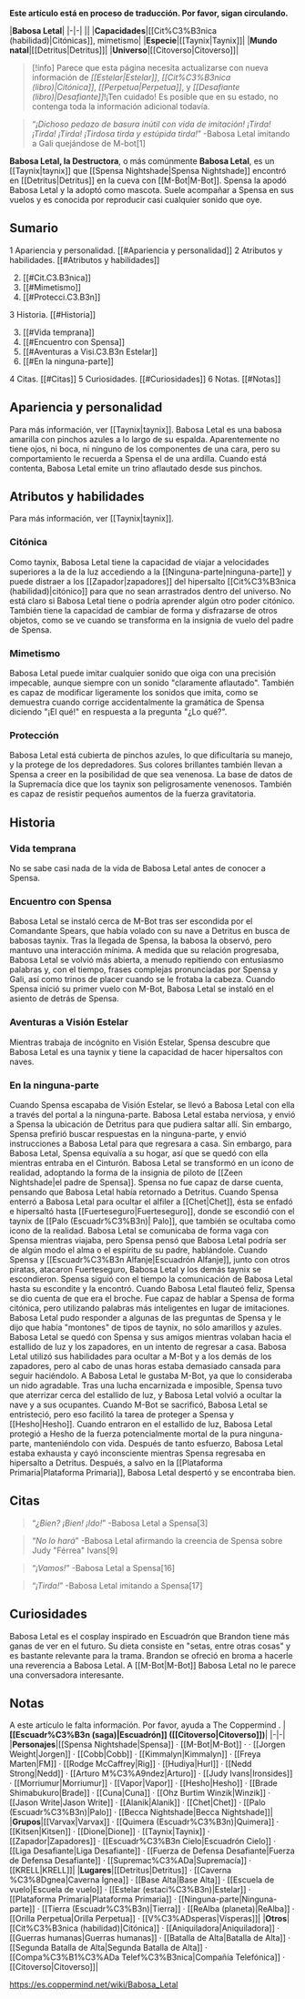 **Este artículo está en proceso de traducción. Por favor, sigan circulando.**


|**Babosa Letal**|
|-|-|
||
|**Capacidades**|[[Cit%C3%B3nica (habilidad)\|Citónicas]], mimetismo|
|**Especie**|[[Taynix\|Taynix]]|
|**Mundo natal**|[[Detritus\|Detritus]]|
|**Universo**|[[Citoverso\|Citoverso]]|

> [!info] Parece que esta página necesita actualizarse con nueva información de *[[Estelar\|Estelar]]*, *[[Cit%C3%B3nica (libro)\|Citónica]]*, *[[Perpetua\|Perpetua]]*, y *[[Desafiante (libro)\|Desafiante]]*!¡Ten cuidado! Es posible que en su estado, no contenga toda la información adicional todavía.

>“*¡Dichoso pedazo de basura inútil con vida de imitación! ¡Tirda! ¡Tirda! ¡Tirda! ¡Tirdosa tirda y estúpida tirda!*”
\-Babosa Letal imitando a Gali quejándose de M-bot[1]


**Babosa Letal, la Destructora**, o más comúnmente **Babosa Letal**, es un [[Taynix\|taynix]] que [[Spensa Nightshade\|Spensa Nightshade]] encontró en [[Detritus\|Detritus]] en la cueva con [[M-Bot\|M-Bot]]. Spensa la apodó Babosa Letal y la adoptó como mascota. Suele acompañar a Spensa en sus vuelos y es conocida por reproducir casi cualquier sonido que oye.

## Sumario

1 Apariencia y personalidad. [[#Apariencia y personalidad]] 
2 Atributos y habilidades. [[#Atributos y habilidades]] 

2. [[#Cit.C3.B3nica]] 
2. [[#Mimetismo]] 
2. [[#Protecci.C3.B3n]] 


3 Historia. [[#Historia]] 

3. [[#Vida temprana]] 
3. [[#Encuentro con Spensa]] 
3. [[#Aventuras a Visi.C3.B3n Estelar]] 
3. [[#En la ninguna-parte]] 


4 Citas. [[#Citas]] 
5 Curiosidades. [[#Curiosidades]] 
6 Notas. [[#Notas]] 


## Apariencia y personalidad
Para más información, ver [[Taynix\|taynix]].
Babosa Letal es una babosa amarilla con pinchos azules a lo largo de su espalda. Aparentemente no tiene ojos, ni boca, ni ninguno de los componentes de una cara, pero su comportamiento le recuerda a Spensa el de una ardilla. Cuando está contenta, Babosa Letal emite un trino aflautado desde sus pinchos.

## Atributos y habilidades
Para más información, ver [[Taynix\|taynix]].
### Citónica
Como taynix, Babosa Letal tiene la capacidad de viajar a velocidades superiores a la de la luz accediendo a la [[Ninguna-parte\|ninguna-parte]] y puede distraer a los [[Zapador\|zapadores]] del hipersalto [[Cit%C3%B3nica (habilidad)\|citónico]] para que no sean arrastrados dentro del universo. No está claro si Babosa Letal tiene o podría aprender algún otro poder citónico. También tiene la capacidad de cambiar de forma y disfrazarse de otros objetos, como se ve cuando se transforma en la insignia de vuelo del padre de Spensa.

### Mimetismo
Babosa Letal puede imitar cualquier sonido que oiga con una precisión impecable, aunque siempre con un sonido "claramente aflautado". También es capaz de modificar ligeramente los sonidos que imita, como se demuestra cuando corrige accidentalmente la gramática de Spensa diciendo "¡El qué!" en respuesta a la pregunta "¿Lo qué?".

### Protección
Babosa Letal está cubierta de pinchos azules, lo que dificultaría su manejo, y la protege de los depredadores. Sus colores brillantes también llevan a Spensa a creer en la posibilidad de que sea venenosa. La base de datos de la Supremacía dice que los taynix son peligrosamente venenosos. También es capaz de resistir pequeños aumentos de la fuerza gravitatoria.

## Historia
 
### Vida temprana
No se sabe casi nada de la vida de Babosa Letal antes de conocer a Spensa.

### Encuentro con Spensa
Babosa Letal se instaló cerca de M-Bot tras ser escondida por el Comandante Spears, que había volado con su nave a Detritus en busca de babosas taynix. Tras la llegada de Spensa, la babosa la observó, pero mantuvo una interacción mínima. A medida que su relación progresaba, Babosa Letal se volvió más abierta, a menudo repitiendo con entusiasmo palabras y, con el tiempo, frases complejas pronunciadas por Spensa y Gali, así como trinos de placer cuando se le frotaba la cabeza.
Cuando Spensa inició su primer vuelo con M-Bot, Babosa Letal se instaló en el asiento de detrás de Spensa.

### Aventuras a Visión Estelar
Mientras trabaja de incógnito en Visión Estelar, Spensa descubre que Babosa Letal es una taynix y tiene la capacidad de hacer hipersaltos con naves.

### En la ninguna-parte
Cuando Spensa escapaba de Visión Estelar, se llevó a Babosa Letal con ella a través del portal a la ninguna-parte. Babosa Letal estaba nerviosa, y envió a Spensa la ubicación de Detritus para que pudiera saltar allí. Sin embargo, Spensa prefirió buscar respuestas en la ninguna-parte, y envió instrucciones a Babosa Letal para que regresara a casa. Sin embargo, para Babosa Letal, Spensa equivalía a su hogar, así que se quedó con ella mientras entraba en el Cinturón. Babosa Letal se transformó en un icono de realidad, adoptando la forma de la insignia de piloto de [[Zeen Nightshade\|el padre de Spensa]]. Spensa no fue capaz de darse cuenta, pensando que Babosa Letal había retornado a Detritus. Cuando Spensa enterró a Babosa Letal para ocultar el alfiler a [[Chet\|Chet]], ésta se enfadó e hipersaltó hasta [[Fuerteseguro\|Fuerteseguro]], donde se escondió con el taynix de [[Palo (Escuadr%C3%B3n)\| Palo]], que también se ocultaba como icono de la realidad.
Babosa Letal se comunicaba de forma vaga con Spensa mientras viajaba, pero Spensa pensó que Babosa Letal podría ser de algún modo el alma o el espíritu de su padre, hablándole. Cuando Spensa y [[Escuadr%C3%B3n Alfanje\|Escuadrón Alfanje]], junto con otros piratas, atacaron Fuerteseguro, Babosa Letal y los demás taynix se escondieron. Spensa siguió con el tiempo la comunicación de Babosa Letal hasta su escondite y la encontró. Cuando Babosa Letal flauteó feliz, Spensa se dio cuenta de que era el broche. Fue capaz de hablar a Spensa de forma citónica, pero utilizando palabras más inteligentes en lugar de imitaciones. Babosa Letal pudo responder a algunas de las preguntas de Spensa y le dijo que había "montones" de tipos de taynix, no sólo amarillos y azules.
Babosa Letal se quedó con Spensa y sus amigos mientras volaban hacia el estallido de luz y los zapadores, en un intento de regresar a casa. Babosa Letal utilizó sus habilidades para ocultar a M-Bot y a los demás de los zapadores, pero al cabo de unas horas estaba demasiado cansada para seguir haciéndolo. A Babosa Letal le gustaba M-Bot, ya que lo consideraba un nido agradable. Tras una lucha encarnizada e imposible, Spensa tuvo que aterrizar cerca del estallido de luz, y Babosa Letal volvió a ocultar la nave y a sus ocupantes. Cuando M-Bot se sacrificó, Babosa Letal se entristeció, pero eso facilitó la tarea de proteger a Spensa y [[Hesho\|Hesho]]. Cuando entraron en el estallido de luz, Babosa Letal protegió a Hesho de la fuerza potencialmente mortal de la pura ninguna-parte, manteniéndolo con vida. Después de tanto esfuerzo, Babosa Letal estaba exhausta y cayó inconsciente mientras Spensa regresaba en hipersalto a Detritus. Después, a salvo en la [[Plataforma Primaria\|Plataforma Primaria]], Babosa Letal despertó y se encontraba bien.

## Citas
>“*¿Bien? ¡Bien! ¡Ido!*”
\-Babosa Letal a Spensa[3]


>“*No lo hará*”
\-Babosa Letal afirmando la creencia de Spensa sobre Judy "Férrea" Ivans[9]


>“*¡Vamos!*”
\-Babosa Letal a Spensa[16]


>“*¡Tirda!*”
\-Babosa Letal imitando a Spensa[17]


## Curiosidades
Babosa Letal es el cosplay inspirado en Escuadrón que Brandon tiene más ganas de ver en el futuro.
Su dieta consiste en "setas, entre otras cosas" y es bastante relevante para la trama.
Brandon se ofreció en broma a hacerle una reverencia a Babosa Letal.
A [[M-Bot\|M-Bot]] Babosa Letal no le parece una conversadora interesante.
## Notas

A este artículo le falta información. Por favor, ayuda a The Coppermind .
|**[[Escuadr%C3%B3n (saga)\|Escuadrón]] ([[Citoverso\|Citoverso]])**|
|-|-|
|**Personajes**|[[Spensa Nightshade\|Spensa]] · [[M-Bot\|M-Bot]] ·  · [[Jorgen Weight\|Jorgen]] · [[Cobb\|Cobb]] · [[Kimmalyn\|Kimmalyn]] · [[Freya Marten\|FM]] · [[Rodge McCaffrey\|Rig]] · [[Hudiya\|Hurl]] · [[Nedd Strong\|Nedd]] · [[Arturo M%C3%A9ndez\|Arturo]] · [[Judy Ivans\|Ironsides]] · [[Morriumur\|Morriumur]] · [[Vapor\|Vapor]] · [[Hesho\|Hesho]] · [[Brade Shimabukuro\|Brade]] · [[Cuna\|Cuna]] · [[Ohz Burtim Winzik\|Winzik]] · [[Jason Write\|Jason Write]] · [[Alanik\|Alanik]] · [[Chet\|Chet]] · [[Palo (Escuadr%C3%B3n)\|Palo]] · [[Becca Nightshade\|Becca Nightshade]]|
|**Grupos**|[[Varvax\|Varvax]] · [[Quimera (Escuadr%C3%B3n)\|Quimera]] · [[Kitsen\|Kitsen]] · [[Dione\|Dione]] · [[Taynix\|Taynix]] · [[Zapador\|Zapadores]] · [[Escuadr%C3%B3n Cielo\|Escuadrón Cielo]] · [[Liga Desafiante\|Liga Desafiante]] · [[Fuerza de Defensa Desafiante\|Fuerza de Defensa Desafiante]] · [[Supremac%C3%ADa\|Supremacía]] · [[KRELL\|KRELL]]|
|**Lugares**|[[Detritus\|Detritus]] · [[Caverna %C3%8Dgnea\|Caverna Ígnea]] · [[Base Alta\|Base Alta]] · [[Escuela de vuelo\|Escuela de vuelo]] · [[Estelar (estaci%C3%B3n)\|Estelar]] · [[Plataforma Primaria\|Plataforma Primaria]] · [[Ninguna-parte\|Ninguna-parte]] · [[Tierra (Escuadr%C3%B3n)\|Tierra]] · [[ReAlba (planeta)\|ReAlba]] · [[Orilla Perpetua\|Orilla Perpetua]] · [[V%C3%ADsperas\|Vísperas]]|
|**Otros**|[[Cit%C3%B3nica (habilidad)\|Citónica]] · [[Aniquiladora\|Aniquiladora]] · [[Guerras humanas\|Guerras humanas]] · [[Batalla de Alta\|Batalla de Alta]] · [[Segunda Batalla de Alta\|Segunda Batalla de Alta]] · [[Compa%C3%B1%C3%ADa Telef%C3%B3nica\|Compañía Telefónica]] · [[Citoverso\|Citoverso]]|



https://es.coppermind.net/wiki/Babosa_Letal
